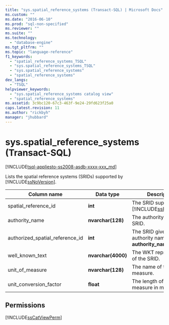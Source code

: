 ```yaml
---
title: "sys.spatial_reference_systems (Transact-SQL) | Microsoft Docs"
ms.custom: ""
ms.date: "2016-06-10"
ms.prod: "sql-non-specified"
ms.reviewer: ""
ms.suite: ""
ms.technology: 
  - "database-engine"
ms.tgt_pltfrm: ""
ms.topic: "language-reference"
f1_keywords: 
  - "spatial_reference_systems_TSQL"
  - "sys.spatial_reference_systems_TSQL"
  - "sys.spatial_reference_systems"
  - "spatial_reference_systems"
dev_langs: 
  - "TSQL"
helpviewer_keywords: 
  - "sys.spatial_reference_systems catalog view"
  - "spatial_reference_systems"
ms.assetid: 3c9bc120-67c3-463f-9e24-29fd623f25a0
caps.latest.revision: 11
ms.author: "rickbyh"
manager: "jhubbard"
---
```

# sys.spatial_reference_systems (Transact-SQL)
[!INCLUDE[tsql-appliesto-ss2008-asdb-xxxx-xxx_md](../../../relational-databases/import-export/includes/tsql-appliesto-ss2008-asdb-xxxx-xxx-md.md)]

  Lists the spatial reference systems (SRIDs) supported by [!INCLUDE[ssNoVersion](../../../a9notintoc/includes/ssnoversion-md.md)].  

  
|Column name|Data type|Description|  
|-----------------|---------------|-----------------|  
|spatial_reference_id|**int**|The SRID supported by [!INCLUDE[ssNoVersion](../../../a9notintoc/includes/ssnoversion-md.md)].|  
|authority_name|**nvarchar(128)**|The authority of the SRID.|  
|authorized_spatial_reference_id|**int**|The SRID given by the authority named in **authority_name**.|  
|well_known_text|**nvarchar(4000)**|The WKT representation of the SRID.|  
|unit_of_measure|**nvarchar(128)**|The name of the unit of measure.|  
|unit_conversion_factor|**float**|The length of the unit of measure in meters.|  
  
## Permissions  
 [!INCLUDE[ssCatViewPerm](../../../relational-databases/reference/system-catalog-views/includes/sscatviewperm-md.md)]  
  
  